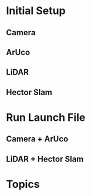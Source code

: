 # Initial Setup 

## Camera 

## ArUco

## LiDAR

## Hector Slam 

# Run Launch File 

## Camera + ArUco

## LiDAR + Hector Slam

# Topics
